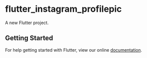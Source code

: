 # flutter_instagram_profilepic

A new Flutter project.

## Getting Started

For help getting started with Flutter, view our online
[documentation](https://flutter.io/).
